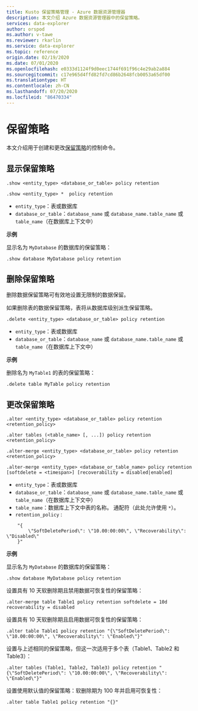 ```yaml
---
title: Kusto 保留策略管理 - Azure 数据资源管理器
description: 本文介绍 Azure 数据资源管理器中的保留策略。
services: data-explorer
author: orspod
ms.author: v-tawe
ms.reviewer: rkarlin
ms.service: data-explorer
ms.topic: reference
origin.date: 02/19/2020
ms.date: 07/01/2020
ms.openlocfilehash: e0333d1124f9d0eec1744f691f96c4e29ab2a884
ms.sourcegitcommit: c17e965d4ffd82fd7cd86b2648fcb0053a65df00
ms.translationtype: HT
ms.contentlocale: zh-CN
ms.lasthandoff: 07/20/2020
ms.locfileid: "86470334"
---
```

# <a name="retention-policy"></a>保留策略

本文介绍用于创建和更改[保留策略](retentionpolicy.md)的控制命令。

## <a name="show-retention-policy"></a>显示保留策略

```kusto
.show <entity_type> <database_or_table> policy retention

.show <entity_type> *  policy retention
```

- `entity_type`：表或数据库
- `database_or_table`：`database_name` 或 `database_name.table_name` 或 `table_name`（在数据库上下文中）

**示例**

显示名为 `MyDatabase` 的数据库的保留策略：

```kusto
.show database MyDatabase policy retention
```

## <a name="delete-retention-policy"></a>删除保留策略

删除数据保留策略可有效地设置无限制的数据保留。

如果删除表的数据保留策略，表将从数据库级别派生保留策略。

```kusto
.delete <entity_type> <database_or_table> policy retention
```

- `entity_type`：表或数据库
- `database_or_table`：`database_name` 或 `database_name.table_name` 或 `table_name`（在数据库上下文中）

**示例**

删除名为 `MyTable1` 的表的保留策略：

```kusto
.delete table MyTable policy retention
```

## <a name="alter-retention-policy"></a>更改保留策略

```kusto
.alter <entity_type> <database_or_table> policy retention <retention_policy>

.alter tables (<table_name> [, ...]) policy retention <retention_policy>

.alter-merge <entity_type> <database_or_table> policy retention <retention_policy>

.alter-merge <entity_type> <database_or_table_name> policy retention [softdelete = <timespan>] [recoverability = disabled|enabled]
```

- `entity_type`：表或数据库
- `database_or_table`：`database_name` 或 `database_name.table_name` 或 `table_name`（在数据库上下文中）
- `table_name`：数据库上下文中表的名称。 通配符（此处允许使用 `*`）。
- `retention_policy` :

```kusto
    "{
        \"SoftDeletePeriod\": \"10.00:00:00\", \"Recoverability\": \"Disabled\"
    }"
```

**示例**

显示名为 `MyDatabase` 的数据库的保留策略：

```kusto
.show database MyDatabase policy retention
```

设置具有 10 天软删除期且禁用数据可恢复性的保留策略：

```kusto
.alter-merge table Table1 policy retention softdelete = 10d recoverability = disabled
```

设置具有 10 天软删除期且启用数据可恢复性的保留策略：

```kusto
.alter table Table1 policy retention "{\"SoftDeletePeriod\": \"10.00:00:00\", \"Recoverability\": \"Enabled\"}"
```

设置与上述相同的保留策略，但这一次适用于多个表（Table1、Table2 和 Table3）：

```kusto
.alter tables (Table1, Table2, Table3) policy retention "{\"SoftDeletePeriod\": \"10.00:00:00\", \"Recoverability\": \"Enabled\"}"
```

设置使用默认值的保留策略：软删除期为 100 年并启用可恢复性：

```kusto
.alter table Table1 policy retention "{}"
```
